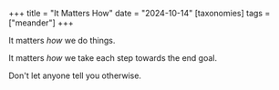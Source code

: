 +++
title = "It Matters How"
date = "2024-10-14"
[taxonomies]
tags = ["meander"]
+++

It matters _how_ we do things.

It matters _how_ we take each step towards the end goal.

Don't let anyone tell you otherwise.
